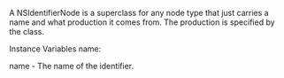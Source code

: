 A NSIdentifierNode is a superclass for any node type that just carries a name and what production it comes from. The production is specified by the class.

Instance Variables
	name:		<String>

name
	- The name of the identifier.
